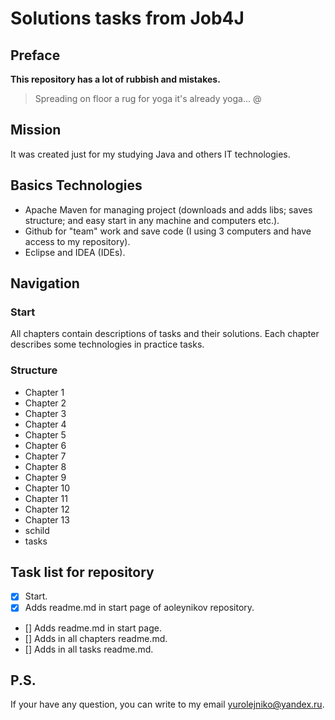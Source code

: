 # Solutions tasks from Job4J

## Preface

**This repository has a lot of rubbish and mistakes.**

> Spreading on floor a rug for yoga it's already yoga... @

## Mission

It was created just for my studying Java and others IT technologies.

## Basics Technologies

- 	Apache Maven for managing project (downloads and adds libs; saves structure; and easy start in any machine and computers etc.).
- 	Github for "team" work and save code (I using 3 computers and have access to my repository).
- 	Eclipse and IDEA (IDEs).


## Navigation

### Start

All chapters contain descriptions of tasks and their solutions.
Each chapter describes some technologies in practice tasks.

### Structure

-	Chapter 1	
-	Chapter 2
-	Chapter 3
-	Chapter 4
-	Chapter 5
-	Chapter 6
-	Chapter 7
-	Chapter 8
-	Chapter 9
-	Chapter 10
-	Chapter 11
-	Chapter 12
-	Chapter 13
-	schild
-	tasks

## Task list for repository

- [x] Start.
- [x] Adds readme.md in start page of aoleynikov repository.
- [] Adds readme.md in start page.
- [] Adds in all chapters readme.md.
- [] Adds in all tasks readme.md.


## P.S.

If your have any question, you can write to my email yurolejniko@yandex.ru.
